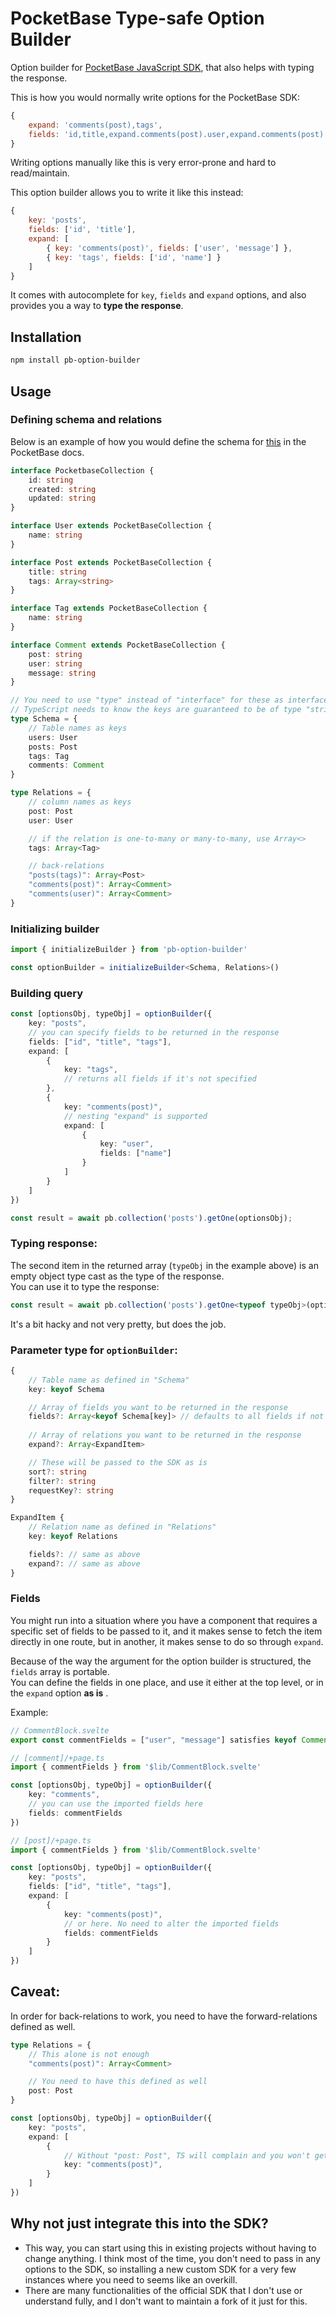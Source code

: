 # PocketBase Type-safe Option Builder

Option builder for [PocketBase JavaScript SDK](https://github.com/pocketbase/js-sdk), that also helps with typing the response.

This is how you would normally write options for the PocketBase SDK:
```js
{
	expand: 'comments(post),tags',
	fields: 'id,title,expand.comments(post).user,expand.comments(post).message,expand.tags.id,expand.tags.name'
}
```
Writing options manually like this is very error-prone and hard to read/maintain.

This option builder allows you to write it like this instead:
```js
{
	key: 'posts',
	fields: ['id', 'title'],
	expand: [
		{ key: 'comments(post)', fields: ['user', 'message'] },
		{ key: 'tags', fields: ['id', 'name'] }
	]
}
```
It comes with autocomplete for `key`, `fields` and `expand` options, and also provides you a way to **type the response**.


## Installation
```sh
npm install pb-option-builder
```

## Usage

### Defining schema and relations
Below is an example of how you would define the schema for [this](https://pocketbase.io/docs/working-with-relations/) in the PocketBase docs.
```ts
interface PocketbaseCollection {
	id: string
	created: string
	updated: string
}

interface User extends PocketBaseCollection {
	name: string
}

interface Post extends PocketBaseCollection {
	title: string
	tags: Array<string>
}

interface Tag extends PocketBaseCollection {
	name: string
}

interface Comment extends PocketBaseCollection {
	post: string
	user: string
	message: string
}

// You need to use "type" instead of "interface" for these as interfaces are "mutable"
// TypeScript needs to know the keys are guaranteed to be of type "string"
type Schema = {
	// Table names as keys
	users: User
	posts: Post
	tags: Tag
	comments: Comment
}

type Relations = {
	// column names as keys
	post: Post
	user: User

	// if the relation is one-to-many or many-to-many, use Array<>
	tags: Array<Tag>

	// back-relations
	"posts(tags)": Array<Post>
	"comments(post)": Array<Comment>
	"comments(user)": Array<Comment>
}
```

### Initializing builder
```ts
import { initializeBuilder } from 'pb-option-builder'

const optionBuilder = initializeBuilder<Schema, Relations>()
```

### Building query
```ts
const [optionsObj, typeObj] = optionBuilder({
	key: "posts",
	// you can specify fields to be returned in the response
	fields: ["id", "title", "tags"],
	expand: [
		{
			key: "tags",
			// returns all fields if it's not specified
		},
		{
			key: "comments(post)",
			// nesting "expand" is supported
			expand: [
				{
					key: "user",
					fields: ["name"]
				}
			]
		}
	]
})

const result = await pb.collection('posts').getOne(optionsObj);
```

### Typing response:

The second item in the returned array (`typeObj` in the example above) is an empty object type cast as the type of the response.  
You can use it to type the response:

```ts
const result = await pb.collection('posts').getOne<typeof typeObj>(optionsObj);
```

It's a bit hacky and not very pretty, but does the job.


### Parameter type for `optionBuilder`:
```ts
{
	// Table name as defined in "Schema"
	key: keyof Schema 

	// Array of fields you want to be returned in the response 
	fields?: Array<keyof Schema[key]> // defaults to all fields if not specified
	
	// Array of relations you want to be returned in the response
	expand?: Array<ExpandItem>

	// These will be passed to the SDK as is
	sort?: string
	filter?: string
	requestKey?: string
}

ExpandItem {
	// Relation name as defined in "Relations"
	key: keyof Relations

	fields?: // same as above
	expand?: // same as above
}

```


### Fields

You might run into a situation where you have a component that requires a specific set of fields to be passed to it, and it makes sense to fetch the item directly in one route, but in another, it makes sense to do so through `expand`.


Because of the way the argument for the option builder is structured, the `fields` array is portable.  
You can define the fields in one place, and use it either at the top level, or in the `expand` option **as is** .

Example:

```ts
// CommentBlock.svelte
export const commentFields = ["user", "message"] satisfies keyof Comment
```

```ts
// [comment]/+page.ts
import { commentFields } from '$lib/CommentBlock.svelte'

const [optionsObj, typeObj] = optionBuilder({
	key: "comments",
	// you can use the imported fields here
	fields: commentFields
})
```

```ts
// [post]/+page.ts
import { commentFields } from '$lib/CommentBlock.svelte'

const [optionsObj, typeObj] = optionBuilder({
	key: "posts",
	fields: ["id", "title", "tags"],
	expand: [
		{
			key: "comments(post)",
			// or here. No need to alter the imported fields
			fields: commentFields
		}
	]
})
```

## Caveat:
In order for back-relations to work, you need to have the forward-relations defined as well.
```ts
type Relations = {
	// This alone is not enough
	"comments(post)": Array<Comment>

	// You need to have this defined as well
	post: Post
}

const [optionsObj, typeObj] = optionBuilder({
	key: "posts",
	expand: [
		{
			// Without "post: Post", TS will complain and you won't get autocomplete or typesafety
			key: "comments(post)",
		}
	]
})
```

## Why not just integrate this into the SDK?
- This way, you can start using this in existing projects without having to change anything. I think most of the time, you don't need to pass in any options to the SDK, so installing a new custom SDK for a very few instances where you need to seems like an overkill.
- There are many functionalities of the official SDK that I don't use or understand fully, and I don't want to maintain a fork of it just for this.
